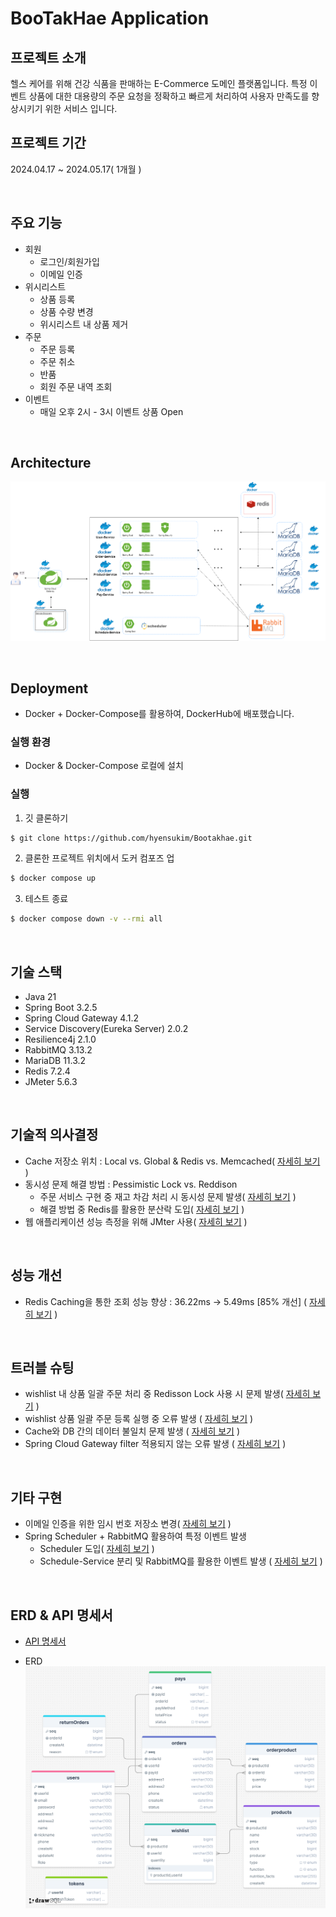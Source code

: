 # BooTakHae Application

## 프로젝트 소개
헬스 케어를 위해 건강 식품을 판매하는 E-Commerce 도메인 플랫폼입니다. 특정 이벤트 상품에 대한 대용량의 주문 요청을 정확하고 빠르게 처리하여 사용자 만족도를 향상시키기 위한 서비스 입니다.

## 프로젝트 기간
2024.04.17 ~ 2024.05.17( 1개월 )

<br>

## 주요 기능
- 회원
  - 로그인/회원가입
  - 이메일 인증
- 위시리스트
  - 상품 등록
  - 상품 수량 변경
  - 위시리스트 내 상품 제거
- 주문
  - 주문 등록
  - 주문 취소
  - 반품
  - 회원 주문 내역 조회
- 이벤트
  - 매일 오후 2시 - 3시 이벤트 상품 Open

<br>

## Architecture

![picture](https://raw.githubusercontent.com/hyensukim/Bootakhae/main/images/Architecture(2).png)

<br>

## Deployment
- Docker + Docker-Compose를 활용하여, DockerHub에 배포했습니다.
### 실행 환경
- Docker & Docker-Compose 로컬에 설치
### 실행
1. 깃 클론하기
```bash
$ git clone https://github.com/hyensukim/Bootakhae.git
```
2. 클론한 프로젝트 위치에서 도커 컴포즈 업
```bash
$ docker compose up
```
3. 테스트 종료
```bash
$ docker compose down -v --rmi all
```

<br>

## 기술 스택
- Java 21
- Spring Boot 3.2.5
- Spring Cloud Gateway 4.1.2
- Service Discovery(Eureka Server) 2.0.2
- Resilience4j 2.1.0
- RabbitMQ 3.13.2
- MariaDB 11.3.2
- Redis 7.2.4
- JMeter 5.6.3

<br>

## 기술적 의사결정

- Cache 저장소 위치 : Local vs. Global & Redis vs. Memcached( [자세히 보기](https://velog.io/@hyensukim/BooTakHae-Local-vs.-Global-Cache) )
- 동시성 문제 해결 방법 : Pessimistic Lock vs. Reddison
    - 주문 서비스 구현 중 재고 차감 처리 시 동시성 문제 발생( [자세히 보기](https://velog.io/@hyensukim/BootakHae-%EB%8F%99%EC%8B%9C%EC%84%B1-%EB%AC%B8%EC%A0%9C-%ED%95%B4%EA%B2%B0) )
    - 해결 방법 중 Redis를 활용한 분산락 도입( [자세히 보기](https://velog.io/@hyensukim/BooTakHae-%EB%8F%99%EC%8B%9C%EC%84%B1-%EB%AC%B8%EC%A0%9C-%ED%95%B4%EA%B2%B02) )
- 웹 애플리케이션 성능 측정을 위해 JMter 사용( [자세히 보기](https://velog.io/@hyensukim/BooTakHae-%EC%84%B1%EB%8A%A5-%ED%85%8C%EC%8A%A4%ED%8A%B8-%EB%8F%84%EA%B5%AC-%EC%9D%98%EC%82%AC-%EA%B2%B0%EC%A0%95-63ypxm40) )

<br>

## 성능 개선

- Redis Caching을 통한 조회 성능 향상 :  36.22ms → 5.49ms [85% 개선] ( [자세히 보기](https://velog.io/@hyensukim/BooTakHae-%EC%83%81%ED%92%88-%EB%AA%A9%EB%A1%9D-%EC%BA%90%EC%8B%B1%ED%95%98%EA%B8%B0) )

<br>

## 트러블 슈팅

- wishlist 내 상품 일괄 주문 처리 중 Redisson Lock 사용 시 문제 발생( [자세히 보기](https://velog.io/@hyensukim/BooTakHae-%EC%9C%84%EC%8B%9C%EB%A6%AC%EC%8A%A4%ED%8A%B8-%EB%82%B4-%EC%A0%84%EC%B2%B4-%EC%83%81%ED%92%88-%EC%A3%BC%EB%AC%B8-%EC%8B%9C-Lock-%EC%A0%81%EC%9A%A9-%EB%B0%A9%EC%8B%9D) )
- wishlist 상품 일괄 주문 등록 실행 중 오류 발생 ( [자세히 보기](https://velog.io/@hyensukim/BooTakHae-wishlist-%EC%83%81%ED%92%88-%EC%9D%BC%EA%B4%84-%EC%A3%BC%EB%AC%B8-%EB%93%B1%EB%A1%9D-%EC%8B%A4%ED%96%89-%EC%A4%91-%EC%98%A4%EB%A5%98-%EB%B0%9C%EC%83%9D) )
- Cache와 DB 간의 데이터 불일치 문제 발생 ( [자세히 보기](https://velog.io/@hyensukim/BooTakHae-Redis-Cache%EC%99%80-MariaDB-%EA%B0%84%EC%9D%98-%EB%8D%B0%EC%9D%B4%ED%84%B0-%EC%A0%95%ED%95%A9%EC%84%B1-%EB%B6%88%EC%9D%BC%EC%B9%98-%EB%AC%B8%EC%A0%9C-%EB%B0%9C%EC%83%9D-5vqmq14c) )
- Spring Cloud Gateway filter 적용되지 않는 오류 발생 ( [자세히 보기](https://velog.io/@hyensukim/TIL-Spring-Cloud-Gateway-filter-%EC%A0%81%EC%9A%A9%EB%90%98%EC%A7%80-%EC%95%8A%EB%8A%94-%EC%98%A4%EB%A5%98-%EB%B0%9C%EC%83%9D) )

<br>

## 기타 구현

- 이메일 인증을 위한 임시 번호 저장소 변경( [자세히 보기](https://velog.io/@hyensukim/BooTakHae-%EC%9D%B4%EB%A9%94%EC%9D%BC-%EC%9D%B8%EC%A6%9D-%EA%B8%B0%EB%8A%A5-%EB%A6%AC%ED%8C%A9%ED%86%A0%EB%A7%81-gj99sx0f) )
- Spring Scheduler + RabbitMQ 활용하여 특정 이벤트 발생
  - Scheduler 도입( [자세히 보기](https://velog.io/@hyensukim/Spring-Scheduler-%EB%8F%84%EC%9E%85%EA%B8%B0) )
  - Schedule-Service 분리 및 RabbitMQ를 활용한 이벤트 발생 ( [자세히 보기](https://velog.io/@hyensukim/BooTakHae-Scheduler-%EA%B4%80%EB%A0%A8-%EB%A6%AC%ED%8C%A9%ED%86%A0%EB%A7%81-g0c6yxzw) )

<br>

## ERD & API 명세서

- [API 명세서](https://dark-elm-e4a.notion.site/3643ce7aec4b4dea82b4c3bc8535a76f?v=ff50dfcedb3b4b27ab999ae160c74d27&pvs=4)

- ERD
    ![ERD](https://raw.githubusercontent.com/hyensukim/Bootakhae/main/images/ERD.png)
